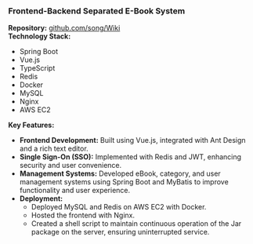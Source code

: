 ### Frontend-Backend Separated E-Book System
**Repository:** [github.com/song/Wiki](https://github.com/song/Wiki)  
**Technology Stack:** 
- Spring Boot
- Vue.js
- TypeScript
- Redis
- Docker
- MySQL
- Nginx
- AWS EC2

**Key Features:**
- **Frontend Development:** Built using Vue.js, integrated with Ant Design and a rich text editor.
- **Single Sign-On (SSO):** Implemented with Redis and JWT, enhancing security and user convenience.
- **Management Systems:** Developed eBook, category, and user management systems using Spring Boot and MyBatis to improve functionality and user experience.
- **Deployment:** 
  - Deployed MySQL and Redis on AWS EC2 with Docker.
  - Hosted the frontend with Nginx.
  - Created a shell script to maintain continuous operation of the Jar package on the server, ensuring uninterrupted service.

